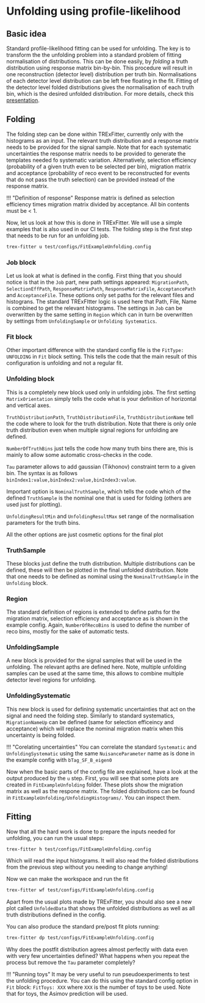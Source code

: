 # Unfolding using profile-likelihood

## Basic idea
Standard profile-likelihood fitting can be used for unfolding.
The key is to transform the the unfolding problem into a standard problem of fitting normalisation of distributions.
This can be done easily, by _folding_ a truth distribution using response matrix bin-by-bin.
This procedure will result in one reconstruction (detector level) distribution per truth bin.
Normalisations of each detector level distribution can be left free floating in the fit.
Fitting of the detector level folded distributions gives the normalisation of each truth bin, which is the desired unfolded distribution.
For more details, check this [presentation](https://indico.cern.ch/event/890060/contributions/3754199/attachments/1991168/3320058/Unfolding_with_TRExFitter.pdf).

## Folding
The folding step can be done within TRExFitter, currently only with the histograms as an input. The relevant truth distribution and a response matrix needs to be provided for the signal sample.
Note that for each systematic uncertainties the response matrix needs to be provided to generate the templates needed fo systematic variation.
Alternatively, selection efficiency (probability of a given truth even to be selected per bin), migration matrix and acceptance (probability of reco event to be reconstructed for events that do not pass the truth selection) can be provided instead of the response matrix.

!!! "Definition of response"
    Response matrix is defined as selection efficiency times migration matrix divided by acceptance. All bin contents must be < 1.

Now, let us look at how this is done in TRExFitter. We will use a simple examples that is also used in our CI tests.
The folding step is the first step that needs to be run for an unfolding job.

```bash
trex-fitter u test/configs/FitExampleUnfolding.config
```

### Job block
Let us look at what is defined in the config. 
First thing that you should notice is that in the `Job` part, new path settings appeared: `MigrationPath`, `SelectionEffPath`, `ResponseMatrixPath`, `ResponseMatrixFile`, `AcceptancePath` and `AcceptanceFile`. These options only set paths for the relevant files and histograns.
The standard TRExFItter logic is used here that Path, File, Name is combined to get the relevant histograms.
The settings in `Job` can be overwritten by the same setting in `Region` which can in turn be overwritten by settings from  `UnfoldingSample` or `Unfolding Systematics`.

### Fit block
Other important difference with the standard config file is the `FitType: UNFOLDING` in `Fit` block setting. This tells the code that the main result of this configuration is unfolding and not a regular fit.

### Unfolding block
This is a completely new block used only in unfolding jobs.
The first setting `MatrixOrientation` simply tells the code what is your definition of horizontal and vertical axes.

`TruthDistributionPath`, `TruthDistributionFile`, `TruthDistributionName` tell the code where to look for the truth distribution. Note that there is only onle truth distribution even when multiple signal regions for unfolding are defined.

`NumberOfTruthBins` just tells the code how many truth bins there are, this is mainly to allow some automatic cross-checks in the code.

`Tau` parameter allows to add gaussian (Tikhonov) constraint term to a given bin. The syntax is as follows `binIndex1:value,binIndex2:value,binIndex3:value`.

Important option is `NominalTruthSample`, which tells the code which of the defined `TruthSample` is the nominal one that is used for folding (others are used just for plotting).

`UnfoldingResultMin` and `UnfoldingResultMax` set range of the normalisation parameters for the truth bins.

All the other options are just cosmetic options for the final plot

### TruthSample
These blocks just define the truth distribution. Multiple distributions can be defined, these will then be plotted in the final unfolded distribution. Note that one needs to be defined as nominal using the `NominalTruthSample` in the `Unfolding` block.

### Region
The standard definition of regions is extended to define paths for the migration matrix, selection efficiency and acceptance as is shown in the example config.
Again, `NumberOfRecoBins` is used to define the number of reco bins, mostly for the sake of automatic tests.

### UnfoldingSample
A new block is provided for the signal samples that will be used in the unfolding. The relevant apths are defined here. Note, multiple unfolding samples can be used at the same time, this allows to combine multiple detector level regions for unfolding. 

### UnfoldingSystematic
This new block is used for defining systematic uncertainties that act on the signal and need the folding step. Similarly to standard systematics, `MigrationNameUp` can be defined (same for selection efficeincy and acceptance) which will replace the nominal migration matrix when this uncertainty is being folded.

!!! "Corelating uncertainties"
    You can correlate the standard `Systematic` and `UnfoldingSystematic` using the same `NuisanceParameter` name as is done in the example config with `bTag_SF_B_eigen0`

Now when the basic parts of the config file are explained, have a look at the output produced by the `u` step.
First, you will see that some plots are created in `FitExampleUnfolding` folder. These plots show the migration matrix as well as the respone matrix.
The folded distributions can be found in `FitExampleUnfolding/UnfoldingHistograms/`. You can inspect them.

## Fitting
Now that all the hard work is done to prepare the inputs needed for unfolding, you can run the usual steps:

```bash
trex-fitter h test/configs/FitExampleUnfolding.config
```

Which will read the input histograms. It will also read the folded distributions from the previous step without you needing to change anything!

Now we can make the workspace and run the fit

```bash
trex-fitter wf test/configs/FitExampleUnfolding.config
```

Apart from the usual plots made by TRExFitter, you should also see a new plot called `UnfoldedData` that shows the unfolded distributions as well as all truth distributions defined in the config.

You can also produce the standard pre/post fit plots running:

```bash
trex-fitter dp test/configs/FitExampleUnfolding.config
```

Why does the postfit distribution agrees almost perfectly with data even with very few uncertainties defined?
What happens when you repeat the process but remove the `Tau` parameter completely?

!!! "Running toys"
    It may be very useful to run pseudoexperiments to test the unfolding procedure. You can do this using the standard config option in `Fit` block: `FitToys: XXX` where `XXX` is the number of toys to be used. Note that for toys, the Asimov prediction will be used.
